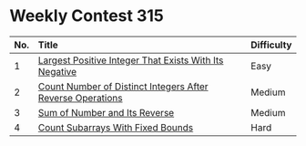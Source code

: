 # Weekly Contest 315

| No. | Title | Difficulty
|:---|:---|:---|
| 1 | [Largest Positive Integer That Exists With Its Negative](https://leetcode.com/problems/largest-positive-integer-that-exists-with-its-negative/) | Easy
| 2 | [Count Number of Distinct Integers After Reverse Operations](https://leetcode.com/problems/count-number-of-distinct-integers-after-reverse-operations/) | Medium
| 3 | [Sum of Number and Its Reverse](https://leetcode.com/problems/sum-of-number-and-its-reverse/) | Medium
| 4 | [Count Subarrays With Fixed Bounds](https://leetcode.com/problems/count-subarrays-with-fixed-bounds/) | Hard